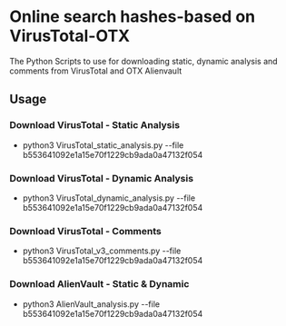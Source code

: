 # Online search hashes-based on VirusTotal-OTX
The Python Scripts to use for downloading static, dynamic analysis and comments from VirusTotal and OTX Alienvault

## Usage
  ### Download VirusTotal - Static Analysis 
  - python3 VirusTotal_static_analysis.py --file b553641092e1a15e70f1229cb9ada0a47132f054
  ### Download VirusTotal - Dynamic Analysis
  - python3 VirusTotal_dynamic_analysis.py --file b553641092e1a15e70f1229cb9ada0a47132f054
  ### Download VirusTotal - Comments
  - python3 VirusTotal_v3_comments.py --file b553641092e1a15e70f1229cb9ada0a47132f054
  ### Download AlienVault - Static & Dynamic
  - python3 AlienVault_analysis.py --file b553641092e1a15e70f1229cb9ada0a47132f054
